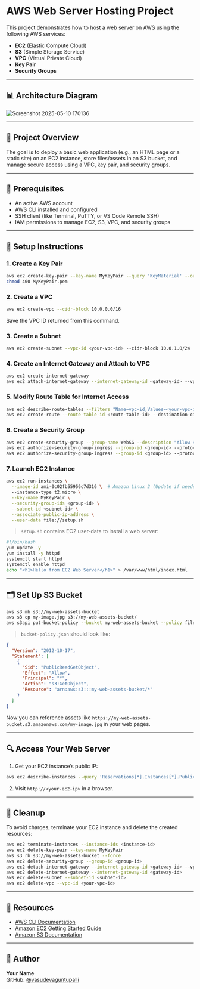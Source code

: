 # AWS Web Server Hosting Project

This project demonstrates how to host a web server on AWS using the following AWS services:
- **EC2** (Elastic Compute Cloud)
- **S3** (Simple Storage Service)
- **VPC** (Virtual Private Cloud)
- **Key Pair**
- **Security Groups**

---

## 📊 Architecture Diagram

![Screenshot 2025-05-10 170136](https://github.com/user-attachments/assets/44a6b296-3199-4202-8c22-47b0c1108500)

---

## 🚀 Project Overview

The goal is to deploy a basic web application (e.g., an HTML page or a static site) on an EC2 instance, store files/assets in an S3 bucket, and manage secure access using a VPC, key pair, and security groups.

---

## 🧰 Prerequisites

- An active AWS account
- AWS CLI installed and configured
- SSH client (like Terminal, PuTTY, or VS Code Remote SSH)
- IAM permissions to manage EC2, S3, VPC, and security groups

---

## 🔧 Setup Instructions

### 1. Create a Key Pair

```bash
aws ec2 create-key-pair --key-name MyKeyPair --query 'KeyMaterial' --output text > MyKeyPair.pem
chmod 400 MyKeyPair.pem
```

### 2. Create a VPC

```bash
aws ec2 create-vpc --cidr-block 10.0.0.0/16
```

Save the VPC ID returned from this command.

### 3. Create a Subnet

```bash
aws ec2 create-subnet --vpc-id <your-vpc-id> --cidr-block 10.0.1.0/24
```

### 4. Create an Internet Gateway and Attach to VPC

```bash
aws ec2 create-internet-gateway
aws ec2 attach-internet-gateway --internet-gateway-id <gateway-id> --vpc-id <your-vpc-id>
```

### 5. Modify Route Table for Internet Access

```bash
aws ec2 describe-route-tables --filters "Name=vpc-id,Values=<your-vpc-id>"
aws ec2 create-route --route-table-id <route-table-id> --destination-cidr-block 0.0.0.0/0 --gateway-id <gateway-id>
```

### 6. Create a Security Group

```bash
aws ec2 create-security-group --group-name WebSG --description "Allow HTTP and SSH" --vpc-id <your-vpc-id>
aws ec2 authorize-security-group-ingress --group-id <group-id> --protocol tcp --port 22 --cidr 0.0.0.0/0
aws ec2 authorize-security-group-ingress --group-id <group-id> --protocol tcp --port 80 --cidr 0.0.0.0/0
```

### 7. Launch EC2 Instance

```bash
aws ec2 run-instances \
  --image-id ami-0c02fb55956c7d316 \  # Amazon Linux 2 (Update if needed)
  --instance-type t2.micro \
  --key-name MyKeyPair \
  --security-group-ids <group-id> \
  --subnet-id <subnet-id> \
  --associate-public-ip-address \
  --user-data file://setup.sh
```

> `setup.sh` contains EC2 user-data to install a web server:

```bash
#!/bin/bash
yum update -y
yum install -y httpd
systemctl start httpd
systemctl enable httpd
echo "<h1>Hello from EC2 Web Server</h1>" > /var/www/html/index.html
```

---

## 🗂️ Set Up S3 Bucket

```bash
aws s3 mb s3://my-web-assets-bucket
aws s3 cp my-image.jpg s3://my-web-assets-bucket/
aws s3api put-bucket-policy --bucket my-web-assets-bucket --policy file://bucket-policy.json
```

> `bucket-policy.json` should look like:

```json
{
  "Version": "2012-10-17",
  "Statement": [
    {
      "Sid": "PublicReadGetObject",
      "Effect": "Allow",
      "Principal": "*",
      "Action": "s3:GetObject",
      "Resource": "arn:aws:s3:::my-web-assets-bucket/*"
    }
  ]
}
```

Now you can reference assets like `https://my-web-assets-bucket.s3.amazonaws.com/my-image.jpg` in your web pages.

---

## 🔍 Access Your Web Server

1. Get your EC2 instance’s public IP:

```bash
aws ec2 describe-instances --query 'Reservations[*].Instances[*].PublicIpAddress' --output text
```

2. Visit `http://<your-ec2-ip>` in a browser.

---

## 🧼 Cleanup

To avoid charges, terminate your EC2 instance and delete the created resources:

```bash
aws ec2 terminate-instances --instance-ids <instance-id>
aws ec2 delete-key-pair --key-name MyKeyPair
aws s3 rb s3://my-web-assets-bucket --force
aws ec2 delete-security-group --group-id <group-id>
aws ec2 detach-internet-gateway --internet-gateway-id <gateway-id> --vpc-id <your-vpc-id>
aws ec2 delete-internet-gateway --internet-gateway-id <gateway-id>
aws ec2 delete-subnet --subnet-id <subnet-id>
aws ec2 delete-vpc --vpc-id <your-vpc-id>
```

---

## 📎 Resources

- [AWS CLI Documentation](https://docs.aws.amazon.com/cli/latest/userguide/install-cliv2.html)
- [Amazon EC2 Getting Started Guide](https://docs.aws.amazon.com/AWSEC2/latest/UserGuide/EC2_GetStarted.html)
- [Amazon S3 Documentation](https://docs.aws.amazon.com/s3/)

---

## 🧠 Author

**Your Name**  
GitHub: [@vasudevaguntupalli](https://github.com/vasudevaguntupalli)
